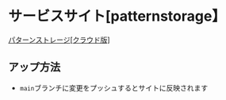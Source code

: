 # サービスサイト[patternstorage】

[パターンストレージ[クラウド版]](https://service.patternstorage.com/)

## アップ方法

- ```main```ブランチに変更をプッシュするとサイトに反映されます
